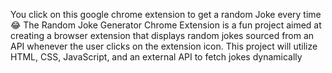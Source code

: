 You click on this google chrome extension to get a random Joke every time 😂
The Random Joke Generator Chrome Extension is a fun project aimed at creating a browser extension that displays random jokes sourced from an API whenever the user clicks on the extension icon. This project will utilize HTML, CSS, JavaScript, and an external API to fetch jokes dynamically
